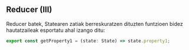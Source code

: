 ## Reducer (III)

Reducer batek, Statearen zatiak berreskuratzen dituzten funtzioen bidez hautatzaileak esportatu ahal izango ditu:

```typescript
export const getProperty1 = (state: State) => state.property1;
```

